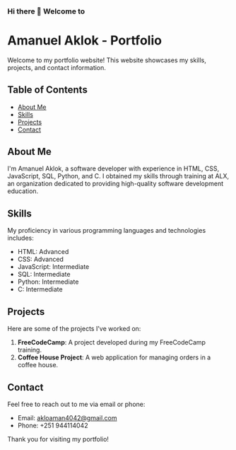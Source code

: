 ### Hi there 👋 Welcome to


# Amanuel Aklok - Portfolio

Welcome to my portfolio website! This website showcases my skills, projects, and contact information.

## Table of Contents

- [About Me](#about-me)
- [Skills](#skills)
- [Projects](#projects)
- [Contact](#contact)

## About Me

I'm Amanuel Aklok, a software developer with experience in HTML, CSS, JavaScript, SQL, Python, and C. I obtained my skills through training at ALX, an organization dedicated to providing high-quality software development education.

## Skills

My proficiency in various programming languages and technologies includes:

- HTML: Advanced
- CSS: Advanced
- JavaScript: Intermediate
- SQL: Intermediate
- Python: Intermediate
- C: Intermediate

## Projects

Here are some of the projects I've worked on:

1. **FreeCodeCamp**: A project developed during my FreeCodeCamp training.
2. **Coffee House Project**: A web application for managing orders in a coffee house.

## Contact

Feel free to reach out to me via email or phone:

- Email: akloaman4042@gmail.com
- Phone: +251 944114042

Thank you for visiting my portfolio!
